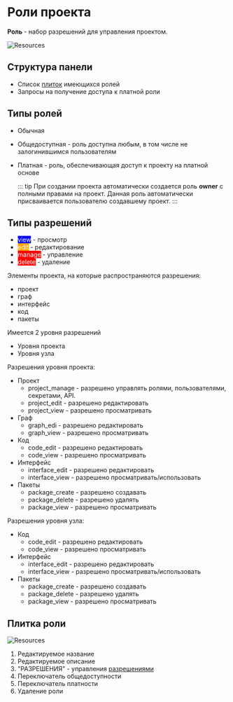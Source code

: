 # Роли проекта

**Роль** - набор разрешений для управления проектом.

![Resources](/images/common/permissions_roles.png)

## Структyра панели

- Список [плиток](#плитка-роли) имеющихся ролей
- <span class="iconify-inline" data-icon="mdi:account-alert"></span> Запросы на получение доступа к платной роли

## Типы ролей

- Обычная
- Общедоступная - роль доступна любым, в том числе не залогинившимся пользователям
- Платная - роль, обеспечивающая доступ к проекту на платной основе

  ::: tip <span class="iconify" data-icon="mdi:information" style="color: #42b983; font-size: 24px;"></span>
  При создании проекта автоматически создается роль **owner** с полными правами на проект. Данная роль автоматически присваивается пользователю создавшему проект.
  :::

## Типы разрешений

- <span style="background-color: blue; color: white">view</span> - просмотр
- <span style="background-color: orange; color: white">edit</span> - редактирование
- <span style="background-color: red; color: white">manage</span> - управление
- <span style="background-color: red; color: white">delete</span> - удаление

Элементы проекта, на которые распространяются разрешения:

- проект
- граф
- интерфейс
- код
- пакеты

Имеется 2 уровня разрешений

- Уровня проекта
- Уровня узла

Разрешения уровня проекта:

- Проект
  - project_manage - разрешено управлять ролями, пользователями, секретами, API.
  - project_edit - разрешено редактировать
  - project_view - разрешено просматривать
- Граф
  - graph_edi - разрешено редактировать
  - graph_view - разрешено просматривать
- Код
  - code_edit - разрешено редактировать
  - code_view - разрешено просматривать
- Интерфейс
  - interface_edit - разрешено редактировать
  - interface_view - разрешено просматривать/использовать
- Пакеты
  - package_create - разрешено создавать
  - package_delete - разрешено удалять
  - package_view - разрешено просматривать

Разрешения уровня узла:

- Код
  - code_edit - разрешено редактировать
  - code_view - разрешено просматривать
- Интерфейс
  - interface_edit - разрешено редактировать
  - interface_view - разрешено просматривать/использовать
- Пакеты
  - package_create - разрешено создавать
  - package_delete - разрешено удалять
  - package_view - разрешено просматривать

## Плитка роли

![Resources](/images/common/permissions_role_panel.png)

1. Редактируемое название
2. Редактируемое описание
3. <span class="iconify-inline" data-icon="mdi:shield-edit"></span> "РАЗРЕШЕНИЯ" - управления [разрешениями](#типы-разрешении)
4. <span class="iconify-inline" data-icon="mdi:eye"></span> Переключатель общедоступности
5. <span class="iconify-inline" data-icon="mdi:currency-usd"></span> Переключатель платности
6. <span class="iconify-inline" data-icon="mdi:delete"></span> Удаление роли

